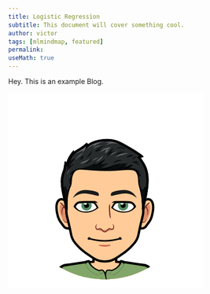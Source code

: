 ```yaml
---
title: Logistic Regression
subtitle: This document will cover something cool.
author: victor
tags: [mlmindmap, featured]
permalink:
useMath: true
---
```


Hey. This is an example Blog.

<img src="/uploads/andrew.jpeg" alt="Smiley face" align="middle">
